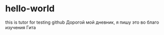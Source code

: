 # hello-world
this is tutor for testing github
Дорогой мой дневник, я пишу это во благо изучения Гита
